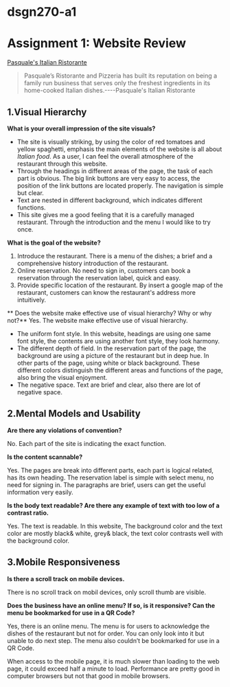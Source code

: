 # dsgn270-a1
# Assignment 1: Website Review

[Pasquale's Italian Ristorante](https://www.pasqualesrest.com/)
>Pasquale’s Ristorante and Pizzeria has built its reputation on being a family run business that serves only the freshest ingredients in its home-cooked Italian dishes.----Pasquale's Italian Ristorante   

## 1.Visual Hierarchy
**What is your overall impression of the site visuals?**
- The site is visually striking, by using the color of red tomatoes and yellow spaghetti, emphasis the main elements of the website is all about *Italian food*. As a user, I can feel the overall atmosphere of the restaurant through this website. 
- Through the headings in different areas of the page, the task of each part is obvious. The big link buttons are very easy to access, the position of the link buttons are located properly. The navigation is simple but clear.
- Text are nested in different background, which indicates different functions.
- This site gives me a good feeling that it is a carefully managed restaurant. Through the introduction and the menu I would like to try once.

**What is the goal of the website?**
1. Introduce the restaurant. There is a menu of the dishes; a brief and a comprehensive history introduction of the restaurant.
2. Online reservation. No need to sign in, customers can book a reservation through the reservation label, quick and easy.
3. Provide specific location of the restaurant. By insert a google map of the restaurant, customers can know the restaurant's address more intuitively.

** Does the website make effective use of visual hierarchy? Why or why not?**
Yes. The website make effective use of visual hierarchy.
- The uniform font style. In this website, headings are using one same font style, the contents are using another font style, they look harmony. 
- The different depth of field. In the reservation part of the page, the background are using a picture of the restaurant but in deep hue. In other parts of the page, using white or black background. These different colors distinguish the different areas and functions of the page, also bring the visual enjoyment.
- The negative space. Text are brief and clear, also there are lot of negative space. 

## 2.Mental Models and Usability
**Are there any violations of convention?**

No. Each part of the site is indicating the exact function. 

**Is the content scannable?**

Yes. The pages are break into different parts, each part is logical related, has its own heading. The reservation label is simple with select menu, no need for signing in. The paragraphs are brief, users can get the useful information very easily. 

**Is the body text readable? Are there any example of text with too low of a contrast ratio.**

Yes. The text is readable.
In this website,  The background color and the text color are mostly black& white, grey& black, the text color contrasts well with the background color.

## 3.Mobile Responsiveness
**Is there a scroll track on mobile devices.**

There is no scroll track on mobil devices, only scroll thumb are visible. 

**Does the business have an online menu? If so, is it responsive? Can the menu be bookmarked for use in a QR Code?**

Yes, there is an online menu. The menu is for users to acknowledge the dishes of the restaurant but not for order. You can only look into it but unable to do next step. The menu also couldn’t be bookmarked for use in a QR Code.

When access to the mobile page, it is much slower than loading to the web page, it could exceed half a minute to load. Performance are pretty good in computer browsers but not that good in mobile browsers. 



